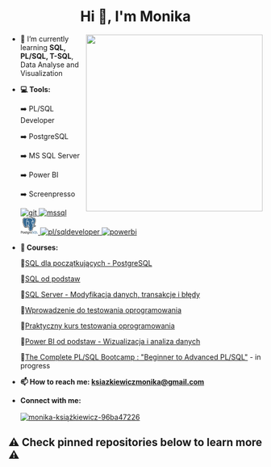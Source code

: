 <h1 align="center">Hi 👋, I'm Monika</h1>

<img align="right" img src="https://media0.giphy.com/media/v1.Y2lkPTc5MGI3NjExdnVrN3Nlem12bHJpbXd2MHBhNWxxYmZydDkxODVucDdkdG9jNGZuZSZlcD12MV9pbnRlcm5hbF9naWZfYnlfaWQmY3Q9Zw/scZPhLqaVOM1qG4lT9/giphy.gif" width="350" height="350">

- 🌱 I’m currently learning **SQL, PL/SQL, T-SQL**, Data Analyse and Visualization

- **💻 Tools:**

    ➡️ PL/SQL Developer

    ➡️ PostgreSQL

    ➡️ MS SQL Server

    ➡️ Power BI

    ➡️ Screenpresso

    <p align="left"> <a href="https://git-scm.com/" target="_blank" rel="noreferrer"> <img src="https://www.vectorlogo.zone/logos/git-scm/git-scm-icon.svg" alt="git" width="35" height="35"/> </a> <a href="https://www.microsoft.com/en-us/sql-server" target="_blank" rel="noreferrer"> <img src="https://www.svgrepo.com/show/303229/microsoft-sql-server-logo.svg" alt="mssql" width="35" height="35"/> </a> <a href="https://www.postgresql.org" target="_blank" rel="noreferrer"> <img src="https://raw.githubusercontent.com/devicons/devicon/master/icons/postgresql/postgresql-original-wordmark.svg" alt="postgresql" width="35" height="35"/> </a> <a href="https://www.allroundautomations.com" target="_blank" rel="noreferrer"> <img src="https://www.appdeploynews.com/wp-content/uploads/2023/03/plsql-icon.png" alt="pl/sqldeveloper" width="35" height="35"/> </a> <a href="https://www.microsoft.com/pl-pl/power-platform/products/power-bi" target="_blank" rel="noreferrer"> <img src="https://upload.vectorlogo.zone/logos/microsoft_powerbi/images/985205ac-fb3d-4c80-97f4-7bc0fec8c67d.svg" alt="powerbi" width="35" height="35"/> </a></p>

- **📘 Courses:**

    🔹[SQL dla początkujących - PostgreSQL](https://www.udemy.com/course/sql-dla-poczatkujacych-postgresql-z-podrecznikiem-pdf/)

    🔹[SQL od podstaw](https://szkolenia.pfp.com.pl/kurs/sql-od-podstaw/7)
  
    🔹[SQL Server - Modyfikacja danych, transakcje i błędy](https://www.udemy.com/course/sql-server-modyfikacja-danych-transakcje-oblsuga-bledow/)

    🔹[Wprowadzenie do testowania oprogramowania](https://navoica.pl/courses/course-v1:ZPSB+WTO1+2022_WTO1/about)

    🔹[Praktyczny kurs testowania oprogramowania](https://www.udemy.com/course/praktyczny-kurs-testowania-oprogramowania/)

    🔹[Power BI od podstaw - Wizualizacja i analiza danych](https://www.udemy.com/course/power-bi-od-podstaw/?couponCode=ACCAGE0923)

    🔹[The Complete PL/SQL Bootcamp : "Beginner to Advanced PL/SQL"](https://www.udemy.com/course/plsql-beginner-to-advanced-become-a-perfect-plsql-developer/?couponCode=ACCAGE0923) - in progress 

- **📫 How to reach me: ksiazkiewiczmonika@gmail.com**

- **Connect with me:**
      <p align="left">
      <a href="https://linkedin.com/in/monika-książkiewicz-96ba47226" target="blank"><img align="center" src="https://raw.githubusercontent.com/rahuldkjain/github-profile-readme-generator/master/src/images/icons/Social/linked-in-alt.svg" alt="monika-książkiewicz-96ba47226" height="30" width="30" /></a>

## ⚠️ Check pinned repositories below to learn more ⚠️
